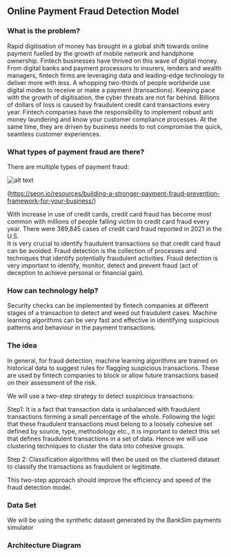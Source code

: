 ## Online Payment Fraud Detection Model
### What is the problem?

Rapid digitisation of money has brought in a global shift towards online payment fuelled by the growth of mobile network and handphone ownership. Fintech businesses have thrived on this wave of digital money. From digital banks and payment processors to insurers, lenders and wealth managers, fintech firms are leveraging data and leading-edge technology to deliver more with less. A whopping two-thirds of people worldwide use digital modes to receive or make a payment (transactions). Keeping pace with the growth of digitisation, the cyber threats are not far behind. Billions of dollars of loss is caused by fraudulent credit card transactions every year. 
Fintech companies have the responsibility to implement robust anti money laundering and know your customer compliance processes. At the same time, they are driven by business needs to not compromise the quick, seamless customer experiences.

### What types of payment fraud are there?
There are multiple types of payment fraud:

![alt text](https://github.com/AmanRiar7/SLackathon-Online-Payment-Fraud-Detection--Team-Divas/blob/main/types_of_payment_frauds.png)
 
(https://seon.io/resources/building-a-stronger-payment-fraud-prevention-framework-for-your-business/)

With increase in use of credit cards, credit card fraud has become most common with millions of people falling victim to credit card fraud every year. There were 389,845 cases of credit card fraud reported in 2021 in the U.S.  
It is very crucial to identify fraudulent transactions so that credit card fraud can be avoided. Fraud detection is the collection of processes and techniques that identify potentially fraudulent activities. Fraud detection is very important to identify, monitor, detect and prevent fraud (act of deception to achieve personal or financial gain). 

### How can technology help?

Security checks can be implemented by fintech companies at different stages of a transaction to detect and weed out fraudulent cases. Machine learning algorithms can be very fast and effective in identifying suspicious patterns and behaviour in the payment transactions. 

### The idea

In general, for fraud detection, machine learning algorithms are trained on historical data to suggest rules for flagging suspicious transactions. These are used by fintech companies to block or allow future transactions based on their assessment of the risk.

We will use a two-step strategy to detect suspicious transactions:

Step1: It is a fact that transaction data is unbalanced with fraudulent transactions forming a small percentage of the whole. Following the logic that these fraudulent transactions must belong to a loosely cohesive set defined by source, type, methodology etc., it is important to detect this set that defines fraudulent transactions in a set of data. Hence we will use clustering techniques to cluster the data into cohesive groups.

Step 2: Classification algorithms will then be used on the clustered dataset to classify the transactions as fraudulent or legitimate.

This two-step approach should improve the efficiency and speed of the fraud detection model.

### Data Set

We will be using the synthetic dataset generated by the BankSim payments simulator

### Architecture Diagram



